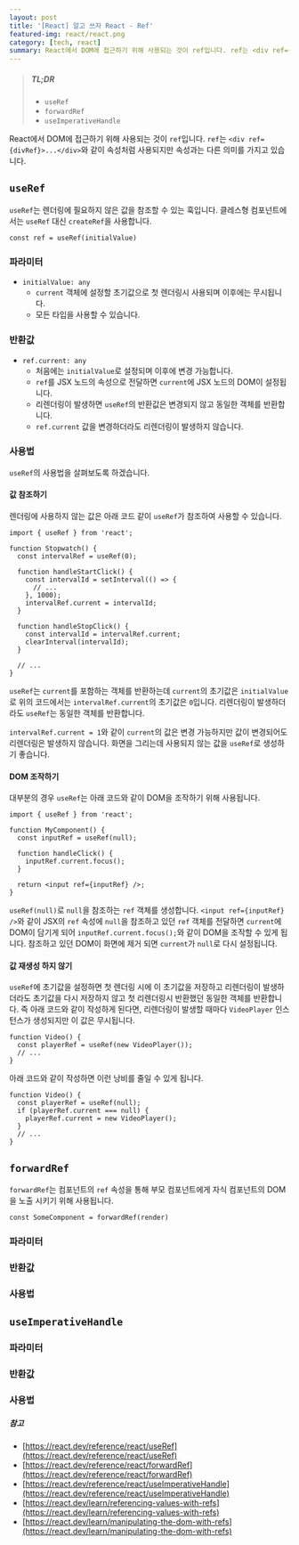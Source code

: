 ```yaml
---
layout: post
title: '[React] 알고 쓰자 React - Ref'
featured-img: react/react.png
category: [tech, react]
summary: React에서 DOM에 접근하기 위해 사용되는 것이 ref입니다. ref는 <div ref={divRef}>...</div>와 같이 속성처럼 사용되지만 속성과는 다른 의미를 가지고 있습니다.
---
```


> ##### TL;DR
> - `useRef`
> - `forwardRef`
> - `useImperativeHandle`

React에서 DOM에 접근하기 위해 사용되는 것이 `ref`입니다. `ref`는 `<div ref={divRef}>...</div>`와 같이 속성처럼 사용되지만 속성과는 다른 의미를 가지고 있습니다.

## `useRef`
`useRef`는 렌더링에 필요하지 않은 값을 참조할 수 있는 훅입니다. 클레스형 컴포넌트에서는 `useRef` 대신 `createRef`을 사용합니다.

```tsx
const ref = useRef(initialValue)
```

### 파라미터
- `initialValue: any`
  - `current` 객체에 설정할 초기값으로 첫 렌더링시 사용되며 이후에는 무시됩니다.
  - 모든 타입을 사용할 수 있습니다.

### 반환값
- `ref.current: any`
  - 처음에는 `initialValue`로 설정되며 이후에 변경 가능합니다.
  - `ref`를 JSX 노드의 속성으로 전달하면 `current`에 JSX 노드의 DOM이 설정됩니다.
  - 리렌더링이 발생하면 `useRef`의 반환값은 변경되지 않고 동일한 객체를 반환합니다.
  - `ref.current` 값을 변경하더라도 리렌더링이 발생하지 않습니다.

### 사용법
`useRef`의 사용법을 살펴보도록 하겠습니다.

#### 값 참조하기
렌더링에 사용하지 않는 값은 아래 코드 같이 `useRef`가 참조하여 사용할 수 있습니다.

```tsx
import { useRef } from 'react';

function Stopwatch() {
  const intervalRef = useRef(0);

  function handleStartClick() {
    const intervalId = setInterval(() => {
      // ...
    }, 1000);
    intervalRef.current = intervalId;
  }

  function handleStopClick() {
    const intervalId = intervalRef.current;
    clearInterval(intervalId);
  }

  // ...
}
```

`useRef`는 `current`를 포함하는 객체를 반환하는데 `current`의 초기값은 `initialValue`로 위의 코드에서는 `intervalRef.current`의 초기값은 `0`입니다. 리렌더링이 발생하더라도 `useRef`는 동일한 객체를 반환합니다.

`intervalRef.current = 1`와 같이 `current`의 값은 변경 가능하지만 값이 변경되어도 리렌더링은 발생하지 않습니다. 화면을 그리는데 사용되지 않는 값을 `useRef`로 생성하기 좋습니다.

#### DOM 조작하기
대부분의 경우 `useRef`는 아래 코드와 같이 DOM을 조작하기 위해 사용됩니다.

```tsx
import { useRef } from 'react';

function MyComponent() {
  const inputRef = useRef(null);

  function handleClick() {
    inputRef.current.focus();
  }

  return <input ref={inputRef} />;
}
```

`useRef(null)`로 `null`을 참조하는 `ref` 객체를 생성합니다. `<input ref={inputRef} />`와 같이 JSX의 `ref` 속성에 `null`을 참조하고 있던 `ref` 객체를 전달하면 `current`에 DOM이 담기게 되어 `inputRef.current.focus();`와 같이 DOM을 조작할 수 있게 됩니다. 참조하고 있던 DOM이 화면에 제거 되면 `current`가 `null`로 다시 설정됩니다.

#### 값 재생성 하지 않기
`useRef`에 초기값을 설정하면 첫 렌더링 시에 이 초기값을 저장하고 리렌더링이 발생하더라도 초기값을 다시 저장하지 않고 첫 리렌더링시 반환했던 동일한 객체를 반환합니다. 즉 아래 코드와 같이 작성하게 된다면, 리렌더링이 발생할 때마다 `VideoPlayer` 인스턴스가 생성되지만 이 값은 무시됩니다.

```tsx
function Video() {
  const playerRef = useRef(new VideoPlayer());
  // ...
}
```

아래 코드와 같이 작성하면 이런 낭비를 줄일 수 있게 됩니다.

```tsx
function Video() {
  const playerRef = useRef(null);
  if (playerRef.current === null) {
    playerRef.current = new VideoPlayer();
  }
  // ...
}
```

## `forwardRef`
`forwardRef`는 컴포넌트의 `ref` 속성을 통해 부모 컴포넌트에게 자식 컴포넌트의 DOM을 노출 시키기 위해 사용됩니다.

```tsx
const SomeComponent = forwardRef(render)
```

### 파라미터

### 반환값

### 사용법

## `useImperativeHandle`

### 파라미터

### 반환값

### 사용법

##### 참고
- [https://react.dev/reference/react/useRef](https://react.dev/reference/react/useRef)
- [https://react.dev/reference/react/forwardRef](https://react.dev/reference/react/forwardRef)
- [https://react.dev/reference/react/useImperativeHandle](https://react.dev/reference/react/useImperativeHandle)
- [https://react.dev/learn/referencing-values-with-refs](https://react.dev/learn/referencing-values-with-refs)
- [https://react.dev/learn/manipulating-the-dom-with-refs](https://react.dev/learn/manipulating-the-dom-with-refs)
